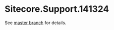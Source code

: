 # Sitecore.Support.141324

See [master branch](https://github.com/sitecoresupport/Sitecore.Support.141324) for details.